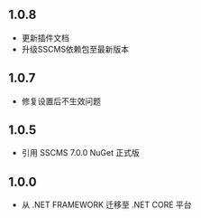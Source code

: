 ## 1.0.8
* 更新插件文档
* 升级SSCMS依赖包至最新版本

## 1.0.7
* 修复设置后不生效问题

## 1.0.5
* 引用 SSCMS 7.0.0 NuGet 正式版

## 1.0.0
* 从 .NET FRAMEWORK 迁移至 .NET CORE 平台